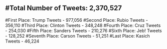 #Total Number of Tweets: 2,370,527 
---
#First Place: Trump Tweets - 977,056
#Second Place: Rubio Tweets - 356,110
#Third Place: Clinton Tweets - 348,248
#Fourth Place: Cruz Tweets - 254,030
#Fifth Place: Sanders Tweets - 210,276
#Sixth Place: Jeb! Tweets - 128,252
#Seventh Place: Carson Tweets - 51,251
#Last Place: Kasich Tweets - 46,224

